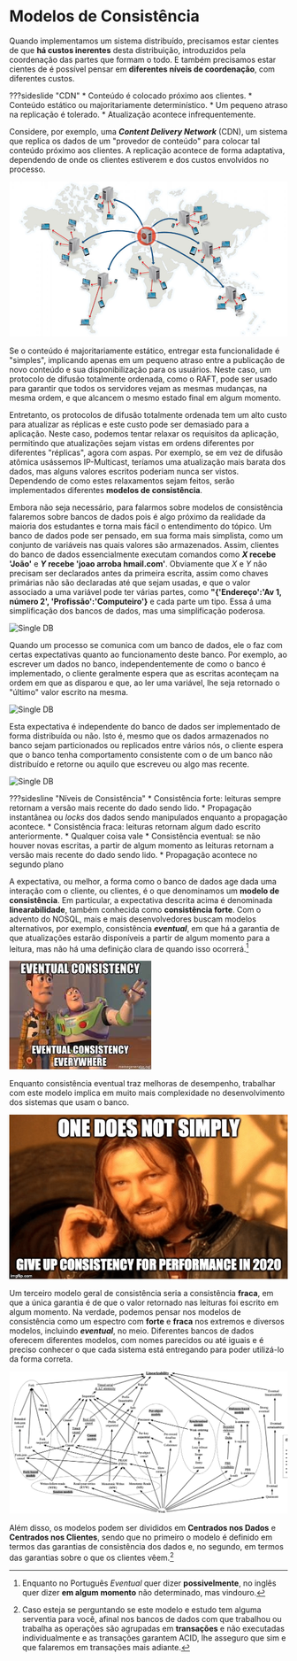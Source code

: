 # Modelos de Consistência
Quando implementamos um sistema distribuído, precisamos estar cientes de que **há custos inerentes** desta distribuição, introduzidos pela coordenação das partes que formam o todo.
E também precisamos estar cientes de é possível pensar em **diferentes níveis de coordenação**, com diferentes custos.

???sideslide "CDN"
    * Conteúdo é colocado próximo aos clientes. 
    * Conteúdo estático ou majoritariamente determinístico. 
    * Um pequeno atraso na replicação é tolerado.
    * Atualização acontece infrequentemente.

Considere, por exemplo, uma ***Content Delivery Network*** (CDN), um sistema que replica os dados de um "provedor de conteúdo" para colocar tal conteúdo próximo aos clientes.
A replicação acontece de forma adaptativa, dependendo de onde os clientes estiverem e dos custos envolvidos no processo.

[![](../images/cdn.jpeg)](https://www.creative-artworks.eu/why-use-a-content-delivery-network-cdn/)


Se o conteúdo é majoritariamente estático, entregar esta funcionalidade é "simples", implicando apenas em um pequeno atraso entre a publicação de novo conteúdo e sua disponibilização para os usuários.
Neste caso, um protocolo de difusão totalmente ordenada, como o RAFT, pode ser usado para garantir que todos os servidores vejam as mesmas mudanças, na mesma ordem, e que alcancem o mesmo estado final em algum momento.

Entretanto, os protocolos de difusão totalmente ordenada tem um alto custo para atualizar as réplicas e este custo pode ser demasiado para a aplicação.
Neste caso, podemos tentar relaxar os requisitos da aplicação, permitindo que atualizações sejam vistas em ordens diferentes por diferentes "réplicas", agora com aspas.
Por exemplo, se em vez de difusão atômica usássemos IP-Multicast, teríamos uma atualização mais barata dos dados, mas alguns valores escritos poderiam nunca ser vistos.
Dependendo de como estes relaxamentos sejam feitos, serão implementados diferentes **modelos de consistência**.

Embora não seja necessário, para falarmos sobre modelos de consistência falaremos sobre bancos de dados pois é algo próximo da realidade da maioria dos estudantes e torna mais fácil o entendimento do tópico.
Um banco de dados pode ser pensado, em sua forma mais simplista, como um conjunto de variáveis nas quais valores são armazenados.
Assim, clientes do banco de dados essencialmente executam comandos como **$X$ recebe 'João'** e **$Y$ recebe 'joao arroba hmail.com'**.
Obviamente que $X$ e $Y$ não precisam ser declarados antes da primeira escrita, assim como chaves primárias não são declaradas até que sejam usadas, e que o valor associado a uma variável pode ter várias partes, como **"{'Endereço':'Av 1, número 2', 'Profissão':'Computeiro'}** e cada parte um tipo. Essa á uma simplificação dos bancos de dados, mas uma simplificação poderosa.

![Single DB](../drawings/disdb.drawio#0)

Quando um processo se comunica com um banco de dados, ele o faz com certas expectativas quanto ao funcionamento deste banco.
Por exemplo, ao escrever um dados no banco, independentemente de como o banco é implementado, o cliente geralmente espera que as escritas aconteçam na ordem em que as disparou e que, ao ler uma variável, lhe seja retornado o "último" valor escrito na mesma.

![Single DB](../drawings/disdb.drawio#2)

Esta expectativa é independente do banco de dados ser implementado de forma distribuída ou não. Isto é, mesmo que os dados armazenados no banco sejam particionados ou replicados entre vários nós, o cliente espera que o banco tenha comportamento consistente com o de um banco não distribuído e retorne ou aquilo que escreveu ou algo mas recente.

![Single DB](../drawings/disdb.drawio#1)

???sidesline "Níveis de Consistência"
      * Consistência forte: leituras sempre retornam a versão mais recente do dado sendo lido.
           * Propagação instantânea ou *locks* dos dados sendo manipulados enquanto a propagação acontece.
      * Consistência fraca: leituras retornam algum dado escrito anteriormente.
           * Qualquer coisa vale
      * Consistência eventual: se não houver novas escritas, a partir de algum momento as leituras retornam a versão mais recente do dado sendo lido.
           * Propagação acontece no segundo plano

A expectativa, ou melhor, a forma como o banco de dados age dada uma interação com o cliente, ou clientes, é o que denominamos um **modelo de consistência**.
Em particular, a expectativa descrita acima é denominada **linearabilidade**, também conhecida como **consistência forte**.
Com o advento do NOSQL, mais e mais desenvolvedores buscam modelos alternativos, por exemplo, consistência ***eventual***, em que há a garantia de que atualizações estarão disponíveis a partir de algum momento para a leitura, mas não há uma definição clara de quando isso ocorrerá.[^eventual]

[^eventual]: Enquanto no Português *Eventual* quer dizer **possivelmente**, no inglês quer dizer **em algum momento** não determinado, mas vindouro.

![eventual meme](../images/eventual-meme0.png)

Enquanto consistência eventual traz melhoras de desempenho, trabalhar com este modelo implica em muito mais complexidade no desenvolvimento dos sistemas que usam o banco.

![eventual meme](../images/eventual-meme.png)


Um terceiro modelo geral de consistência seria a consistência **fraca**, em que a única garantia é de que o valor retornado nas leituras foi escrito em algum momento.
Na verdade, podemos pensar nos modelos de consistência como um espectro com **forte** e **fraca** nos extremos e diversos modelos, incluindo ***eventual***, no meio.
Diferentes bancos de dados oferecem diferentes modelos, com nomes parecidos ou até iguais e é preciso conhecer o que cada sistema está entregando para poder utilizá-lo da forma correta.

[![](../images/consistency-models.png)](https://arxiv.org/abs/1512.00168)



Além disso, os modelos podem ser divididos em **Centrados nos Dados**  e **Centrados nos Clientes**, sendo que no primeiro o modelo é definido em termos das garantias de consistência dos dados e, no segundo, em termos das garantias sobre o que os clientes vêem.[^util]

[^util]: Caso esteja se perguntando se este modelo e estudo tem alguma serventia para você, afinal nos bancos de dados com que trabalhou ou trabalha as operações são agrupadas em **transações** e não executadas individualmente e as transações garantem ACID, lhe asseguro que sim e que falaremos em transações mais adiante.